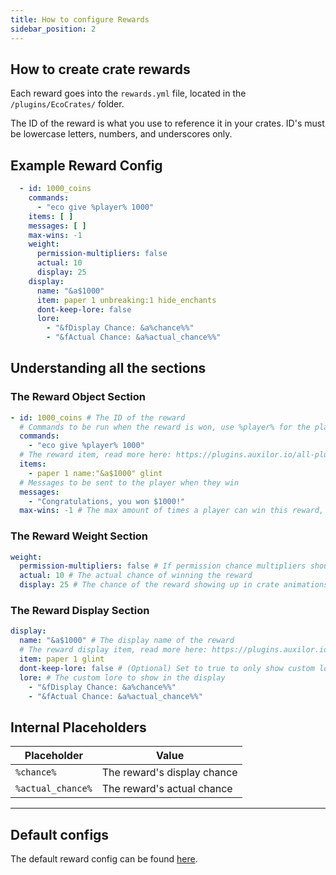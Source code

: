 ```yaml
---
title: How to configure Rewards
sidebar_position: 2
---
```


## How to create crate rewards
Each reward goes into the `rewards.yml` file, located in the `/plugins/EcoCrates/` folder.

The ID of the reward is what you use to reference it in your crates.
ID's must be lowercase letters, numbers, and underscores only.

## Example Reward Config

```yaml
  - id: 1000_coins
    commands:
      - "eco give %player% 1000"
    items: [ ]
    messages: [ ]
    max-wins: -1
    weight:
      permission-multipliers: false
      actual: 10
      display: 25
    display:
      name: "&a$1000"
      item: paper 1 unbreaking:1 hide_enchants
      dont-keep-lore: false
      lore:
        - "&fDisplay Chance: &a%chance%%"
        - "&fActual Chance: &a%actual_chance%%"
```

## Understanding all the sections

### The Reward Object Section

```yaml
- id: 1000_coins # The ID of the reward
  # Commands to be run when the reward is won, use %player% for the player name
  commands:
    - "eco give %player% 1000"
  # The reward item, read more here: https://plugins.auxilor.io/all-plugins/the-item-lookup-system
  items:
    - paper 1 name:"&a$1000" glint
  # Messages to be sent to the player when they win
  messages:
    - "Congratulations, you won $1000!"
  max-wins: -1 # The max amount of times a player can win this reward, set to -1 to disable
```

### The Reward Weight Section

```yaml
weight:
  permission-multipliers: false # If permission chance multipliers should apply to this reward. Configure these in config.yml
  actual: 10 # The actual chance of winning the reward
  display: 25 # The chance of the reward showing up in crate animations
```

### The Reward Display Section

```yaml
display:
  name: "&a$1000" # The display name of the reward
  # The reward display item, read more here: https://plugins.auxilor.io/all-plugins/the-item-lookup-system
  item: paper 1 glint
  dont-keep-lore: false # (Optional) Set to true to only show custom lore
  lore: # The custom lore to show in the display
    - "&fDisplay Chance: &a%chance%%"
    - "&fActual Chance: &a%actual_chance%%"
```

## Internal Placeholders

| Placeholder       | Value                       |
| ----------------- | --------------------------- |
| `%chance%`        | The reward's display chance |
| `%actual_chance%` | The reward's actual chance  |

<hr/>

## Default configs
The default reward config can be found [here](https://github.com/Auxilor/EcoCrates/blob/master/eco-core/core-plugin/src/main/resources/rewards.yml).